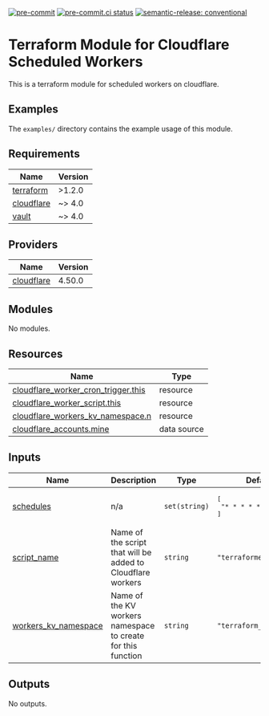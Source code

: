 [![pre-commit](https://img.shields.io/badge/pre--commit-enabled-brightgreen?logo=pre-commit&logoColor=white)](https://github.com/pre-commit/pre-commit) [![pre-commit.ci status](https://results.pre-commit.ci/badge/github/brucellino/terraform-cloudflare-scheduled-worker/main.svg)](https://results.pre-commit.ci/latest/github/brucellino/terraform-cloudflare-scheduled-worker/main) [![semantic-release: conventional](https://img.shields.io/badge/semantic--release-conventional-e10079?logo=semantic-release)](https://github.com/semantic-release/semantic-release)

# Terraform Module for Cloudflare Scheduled Workers

This is a terraform module for scheduled workers on cloudflare.
## Examples

The `examples/` directory contains the example usage of this module.

<!-- BEGIN_TF_DOCS -->
## Requirements

| Name | Version |
|------|---------|
| <a name="requirement_terraform"></a> [terraform](#requirement\_terraform) | >1.2.0 |
| <a name="requirement_cloudflare"></a> [cloudflare](#requirement\_cloudflare) | ~> 4.0 |
| <a name="requirement_vault"></a> [vault](#requirement\_vault) | ~> 4.0 |

## Providers

| Name | Version |
|------|---------|
| <a name="provider_cloudflare"></a> [cloudflare](#provider\_cloudflare) | 4.50.0 |

## Modules

No modules.

## Resources

| Name | Type |
|------|------|
| [cloudflare_worker_cron_trigger.this](https://registry.terraform.io/providers/cloudflare/cloudflare/latest/docs/resources/worker_cron_trigger) | resource |
| [cloudflare_worker_script.this](https://registry.terraform.io/providers/cloudflare/cloudflare/latest/docs/resources/worker_script) | resource |
| [cloudflare_workers_kv_namespace.n](https://registry.terraform.io/providers/cloudflare/cloudflare/latest/docs/resources/workers_kv_namespace) | resource |
| [cloudflare_accounts.mine](https://registry.terraform.io/providers/cloudflare/cloudflare/latest/docs/data-sources/accounts) | data source |

## Inputs

| Name | Description | Type | Default | Required |
|------|-------------|------|---------|:--------:|
| <a name="input_schedules"></a> [schedules](#input\_schedules) | n/a | `set(string)` | <pre>[<br/>  "* * * * *"<br/>]</pre> | no |
| <a name="input_script_name"></a> [script\_name](#input\_script\_name) | Name of the script that will be added to Cloudflare workers | `string` | `"terraformed_script"` | no |
| <a name="input_workers_kv_namespace"></a> [workers\_kv\_namespace](#input\_workers\_kv\_namespace) | Name of the KV workers namespace to create for this function | `string` | `"terraform_namespace"` | no |

## Outputs

No outputs.
<!-- END_TF_DOCS -->
